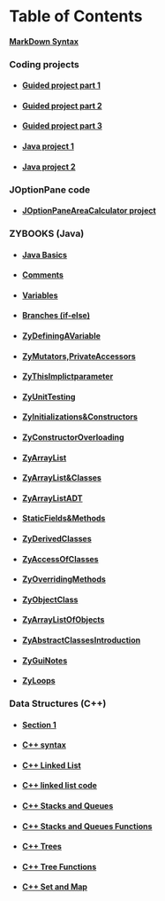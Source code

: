 


# Table of Contents 

 #### [MarkDown Syntax]( https://github.com/KennyH1886/Notes-Complete-edition/blob/master/Topics/MarkDownSyntax.md)

 ### Coding projects 
-  #### [Guided project part 1](https://github.com/KennyH1886/Notes-Complete-edition/tree/master/csc216-GP1-001-113-main/Wolfscheduler)
-  #### [Guided project part 2](https://github.com/KennyH1886/Notes-Complete-edition/tree/master/csc216-GP2-001-113-main/Wolfscheduler)
-  #### [Guided project part 3](https://github.com/KennyH1886/Notes-Complete-edition/tree/master/csc216-GP3-001-113-main/Wolfscheduler)
-  #### [Java project 1](https://github.com/KennyH1886/Notes-Complete-edition/tree/master/csc216-P1-001-113)
-  #### [Java project 2](https://github.com/KennyH1886/Notes-Complete-edition/tree/master/csc216-p2-T-27-main)


### JOptionPane code

 - #### [JOptionPaneAreaCalculator project ](https://github.com/KennyH1886/Notes-Complete-edition/tree/master/JOptionPane_HowardKeneneth) 


### ZYBOOKS (Java)
- #### [Java Basics](https://github.com/KennyH1886/Notes-Complete-edition/blob/master/Topics/JavaBasics.md)
- #### [Comments](https://github.com/KennyH1886/Notes-Complete-edition/blob/master/Topics/ZyComments.md)
- #### [Variables](https://github.com/KennyH1886/Notes-Complete-edition/blob/master/Topics/ZyVariables.md)
- #### [Branches (if-else)](https://github.com/KennyH1886/Notes-Complete-edition/blob/master/Topics/ZyIfElseBranches.md)
- #### [ZyDefiningAVariable](https://github.com/KennyH1886/Notes-Complete-edition/blob/master/Topics/ZyDefiningAVariable.md)
- #### [ZyMutators,PrivateAccessors](https://github.com/KennyH1886/Notes-Complete-edition/blob/master/Topics/ZyMutators%2CPrivateAccessors.md)
- #### [ZyThisImplictparameter](https://github.com/KennyH1886/Notes-Complete-edition/blob/master/Topics/ZyThisImplictparameter.md)
- #### [ZyUnitTesting](https://github.com/KennyH1886/Notes-Complete-edition/blob/master/Topics/ZyUnitTesting.md)
- #### [ZyInitializations&Constructors](https://github.com/KennyH1886/Notes-Complete-edition/blob/master/Topics/ZyInitializations%26Constructors.md)
- #### [ZyConstructorOverloading](https://github.com/KennyH1886/Notes-Complete-edition/blob/master/Topics/ZyConstructorOverloading.md)
- #### [ZyArrayList](https://github.com/KennyH1886/Notes-Complete-edition/blob/master/Topics/ZyArrayList.md)
- #### [ZyArrayList&Classes](https://github.com/KennyH1886/Notes-Complete-edition/blob/master/Topics/ZyArrayList%26Classes.md)
- #### [ZyArrayListADT](https://github.com/KennyH1886/Notes-Complete-edition/blob/master/Topics/ZyArrayListADT.md)
- #### [StaticFields&Methods](https://github.com/KennyH1886/Notes-Complete-edition/blob/master/Topics/ZyStaticField%26Methods.md)
- #### [ZyDerivedClasses](https://github.com/KennyH1886/Notes-Complete-edition/blob/master/Topics/ZyDerivedClasses.md)
- #### [ZyAccessOfClasses](https://github.com/KennyH1886/Notes-Complete-edition/blob/master/Topics/ZyAccessOfClasses.md)
- #### [ZyOverridingMethods](https://github.com/KennyH1886/Notes-Complete-edition/blob/master/Topics/ZyOverridingMethods.md)
- #### [ZyObjectClass](https://github.com/KennyH1886/Notes-Complete-edition/blob/master/Topics/ZyObjectClass.md)
- #### [ZyArrayListOfObjects](https://github.com/KennyH1886/Notes-Complete-edition/blob/master/Topics/ZyArrayListOfObjects.md)
- #### [ZyAbstractClassesIntroduction](https://github.com/KennyH1886/Notes-Complete-edition/blob/master/Topics/ZyAbstractClassesIntroduction.md)
- #### [ZyGuiNotes](https://github.com/KennyH1886/Notes-Complete-edition/blob/master/Topics/ZyGuiNotes.md)
- #### [ZyLoops](https://github.com/KennyH1886/Notes-Complete-edition/blob/master/Topics/ZyLoops.md)





### Data Structures (C++) 

- #### [Section 1](https://github.com/KennyH1886/Notes-Complete-edition/blob/master/Topics/C%2B%2BSection1.md)

- #### [C++ syntax](https://github.com/KennyH1886/Notes-Complete-edition/blob/master/Topics/C%2B%2BSyntax.md)

- #### [C++ Linked List](https://github.com/KennyH1886/Notes-Complete-edition/blob/master/Topics/lecture9(LinkedList).md)


- #### [C++ linked list code ](https://github.com/KennyH1886/Notes-Complete-edition/blob/master/C%2B%2B_LinkedListFunctions.cpp)

- #### [C++ Stacks and Queues  ](https://github.com/KennyH1886/Notes-Complete-edition/blob/master/C%2B%2BStacks_Queues.md)

- #### [C++ Stacks and Queues Functions ](https://github.com/KennyH1886/Notes-Complete-edition/blob/master/Stacks_Queues_Functions.cpp)

- #### [C++ Trees ](https://github.com/KennyH1886/Notes-Complete-edition/blob/master/C%2B%2B_Trees.md)

- #### [C++ Tree Functions ](https://github.com/KennyH1886/Notes-Complete-edition/blob/master/C%2B%2B_Trees_Functions.cpp)

- #### [C++ Set and Map](https://github.com/KennyH1886/Notes-Complete-edition/blob/master/Map_Set.md)